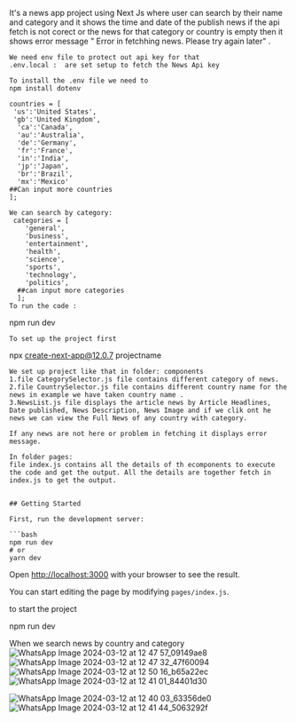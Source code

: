 It's a news app project using Next Js where user can search  by their name and category and it shows the time and date of the publish news if the api fetch is not corect or the news for that category or country is empty then it shows error message " Error in fetchhing news. Please try again later" .


```
We need env file to protect out api key for that
.env.local :  are set setup to fetch the News Api key

To install the .env file we need to
npm install dotenv

```
``` We can search by country name :
countries = [
 'us':'United States',
 'gb':'United Kingdom',
  'ca':'Canada',
  'au':'Australia',
  'de':'Germany',
  'fr':'France',
  'in':'India',
  'jp':'Japan',
  'br':'Brazil',
  'mx':'Mexico'
##Can input more countries
];

We can search by category:
 categories = [
    'general',
    'business',
    'entertainment',
    'health',
    'science',
    'sports',
    'technology',
    'politics', 
  ##can input more categories
  ];
To run the code :
```
npm run dev
```
To set up the project first 
```
npx create-next-app@12.0.7 projectname

```
We set up project like that in folder: components
1.file CategorySelector.js file contains different category of news.
2.file CountrySelector.js file contains different country name for the news in example we have taken country name .
3.NewsList.js file displays the article news by Article Headlines, Date published, News Description, News Image and if we clik ont he news we can view the Full News of any country with category.

If any news are not here or problem in fetching it displays error message.

In folder pages:
file index.js contains all the details of th ecomponents to execute the code and get the output. All the details are together fetch in index.js to get the output.


## Getting Started

First, run the development server:

```bash
npm run dev
# or
yarn dev
```

Open [http://localhost:3000](http://localhost:3000) with your browser to see the result.

You can start editing the page by modifying `pages/index.js`. 

to start the project 

npm run dev

When we search news by country and category
![WhatsApp Image 2024-03-12 at 12 47 57_09149ae8](https://github.com/sriparna-koar/next_newsdemo/assets/144530081/9e4ce8c8-2988-452a-ae13-db1e68a266f1)
![WhatsApp Image 2024-03-12 at 12 47 32_47f60094](https://github.com/sriparna-koar/next_newsdemo/assets/144530081/a2157cb3-451c-4aa0-b2cd-c7dd1eb8ffaf)
![WhatsApp Image 2024-03-12 at 12 50 16_b65a22ec](https://github.com/sriparna-koar/next_newsdemo/assets/144530081/c456e3d4-bfbf-4a04-9591-3c1fcee15a6f)
![WhatsApp Image 2024-03-12 at 12 41 01_84401d30](https://github.com/sriparna-koar/next_newsdemo/assets/144530081/d82bf6ba-6e1a-4f69-bad8-1d0e259aed47)





![WhatsApp Image 2024-03-12 at 12 40 03_63356de0](https://github.com/sriparna-koar/next_newsdemo/assets/144530081/bc582155-0b32-485f-8d8a-afd6b5b59dc9)
![WhatsApp Image 2024-03-12 at 12 41 44_5063292f](https://github.com/sriparna-koar/next_newsdemo/assets/144530081/330973cd-d106-47d4-976b-a090ce67b6ef)
